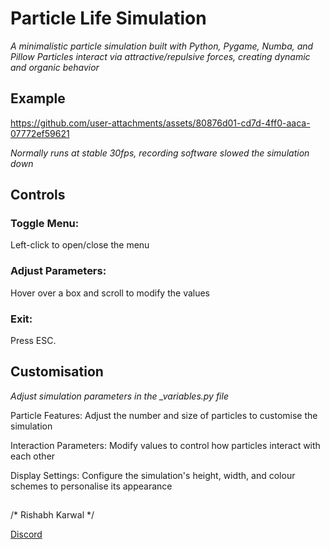 # Particle Life Simulation
*A minimalistic particle simulation built with Python, Pygame, Numba, and Pillow*
*Particles interact via attractive/repulsive forces, creating dynamic and organic behavior*

## Example

https://github.com/user-attachments/assets/80876d01-cd7d-4ff0-aaca-07772ef59621

*Normally runs at stable 30fps, recording software slowed the simulation down*


## Controls
### Toggle Menu:
Left-click to open/close the menu

### Adjust Parameters:
Hover over a box and scroll to modify the values

### Exit:
Press ESC.

## Customisation
*Adjust simulation parameters in the _variables.py file*

Particle Features: Adjust the number and size of particles to customise the simulation

Interaction Parameters: Modify values to control how particles interact with each other

Display Settings: Configure the simulation's height, width, and colour schemes to personalise its appearance

## 
/* Rishabh Karwal */

[Discord](https://discordapp.com/users/instxts)
